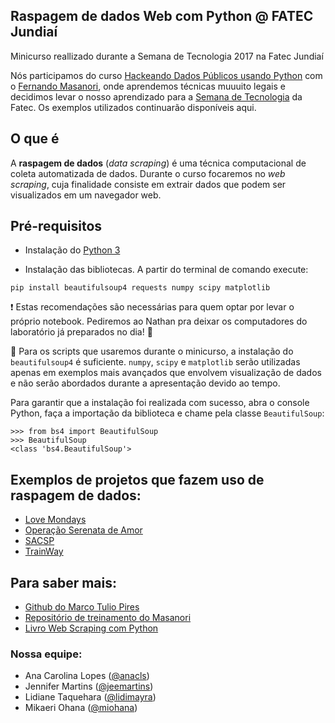## Raspagem de dados Web com Python @ FATEC Jundiaí

Minicurso reallizado durante a Semana de Tecnologia 2017 na Fatec Jundiaí

Nós participamos do curso [Hackeando Dados Públicos usando Python](https://www.facebook.com/events/240063436506115) com o [Fernando Masanori](https://github.com/fmasanori), onde aprendemos técnicas muuuito legais e decidimos levar o nosso aprendizado para a [Semana de Tecnologia](http://www.fatecjd.edu.br/semtec/) da Fatec. Os exemplos utilizados continuarão disponíveis aqui.

## O que é
A **raspagem de dados** (_data scraping_) é uma técnica computacional de coleta automatizada de dados. Durante o curso focaremos no _web scraping_, cuja finalidade consiste em extrair dados que podem ser visualizados em um navegador web.

## Pré-requisitos
- Instalação do [Python 3](https://www.python.org/download/releases/3.0/)

- Instalação das bibliotecas. A partir do terminal de comando execute:
```
pip install beautifulsoup4 requests numpy scipy matplotlib
```

:heavy_exclamation_mark: Estas recomendações são necessárias para quem optar por levar o próprio notebook. Pediremos ao Nathan pra deixar os computadores do laboratório já preparados no dia! :confetti_ball:

:small_orange_diamond: Para os scripts que usaremos durante o minicurso, a instalação do `beautifulsoup4` é suficiente. `numpy`, `scipy` e `matplotlib` serão utilizadas apenas em exemplos mais avançados que envolvem visualização de dados e não serão abordados durante a apresentação devido ao tempo.

Para garantir que a instalação foi realizada com sucesso, abra o console Python, faça a importação da biblioteca e chame pela classe `BeautifulSoup`:

```
>>> from bs4 import BeautifulSoup
>>> BeautifulSoup
<class 'bs4.BeautifulSoup'>
```

## Exemplos de projetos que fazem uso de raspagem de dados:
- [Love Mondays](https://www.lovemondays.com.br/)
- [Operação Serenata de Amor](https://serenatadeamor.org/)
- [SACSP](https://sacsp.mamulti.com/)
- [TrainWay](http://trainway.azurewebsites.net/)

## Para saber mais:
- [Github do Marco Tulio Pires](https://github.com/mtrpires)
- [Repositório de treinamento do Masanori](https://github.com/fmasanori/treinamento)
- [Livro Web Scraping com Python](https://novatec.com.br/livros/web-scraping-com-python/)

### Nossa equipe:
* Ana Carolina Lopes ([@anacls](https://github.com/anacls))
* Jennifer Martins ([@jeemartins](https://github.com/jeemartins))
* Lidiane Taquehara ([@lidimayra](https://github.com/lidimayra))
* Mikaeri Ohana ([@miohana](https://github.com/miohana))
